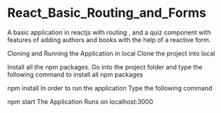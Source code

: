 # React_Basic_Routing_and_Forms
A basic application in reactjs with routing , and a quiz component with features of adding authors and books with the help of  a reactive form.

Cloning and Running the Application in local
Clone the project into local

Install all the npm packages. Go into the project folder and type the following command to install all npm packages

npm install
In order to run the application Type the following command

npm start
The Application Runs on localhost:3000
